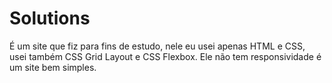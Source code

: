 # Solutions

É um site que fiz para fins de estudo, nele eu usei apenas HTML e CSS, usei também CSS Grid Layout e CSS Flexbox. Ele não tem responsividade é um site bem simples.
